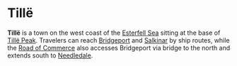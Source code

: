 # Tillë

**Tillë** is a town on the west coast of the [Esterfell Sea](../../ch-4-esterfell-gazetteer/lenya/esterfell-sea/esterfell-sea.md) sitting at the base of [Tillë Peak](../../ch-4-esterfell-gazetteer/lenya/attalya-mountains/tille-peak/tille-peak.md). Travelers can reach [Bridgeport](bridgeport/bridgeport.md) and [Salkinar](salkinar.md) by ship routes, while the [Road of Commerce](road-of-commerce.md) also accesses Bridgeport via bridge to the north and extends south to [Needledale](needledale.md).
